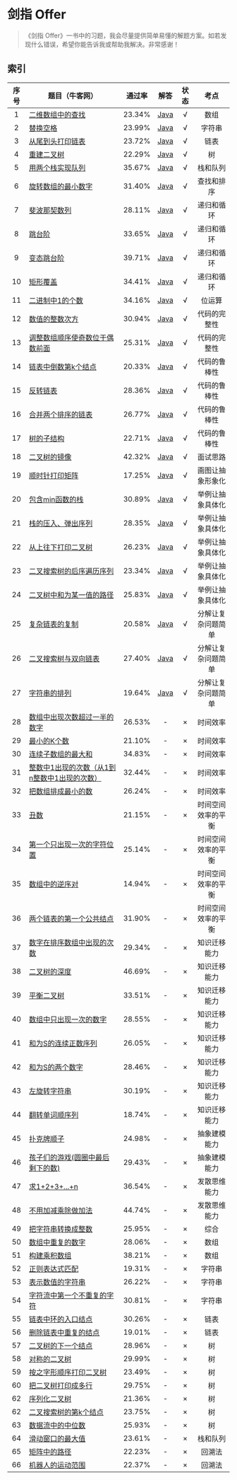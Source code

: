 # 剑指 Offer

> 《剑指 Offer》一书中的习题，我会尽量提供简单易懂的解题方案。如若发现什么错误，希望你能告诉我或帮助我解决。非常感谢！

## 索引

| 序号 | 题目（牛客网）                                               | 通过率 |                             解答                             | 状态 |        考点        |
| :--: | ------------------------------------------------------------ | ------ | :----------------------------------------------------------: | :--: | :----------------: |
|  1   | [二维数组中的查找](https://www.nowcoder.com/practice/abc3fe2ce8e146608e868a70efebf62e?tpId=13&tqId=11154&tPage=1&rp=1&ru=/ta/coding-interviews&qru=/ta/coding-interviews/question-ranking) | 23.34% | [Java](./JianZhiOffer-Java/01-Finding-in-a-Two-Dimensional-Array/src) |  √   |        数组        |
|  2   | [替换空格](https://www.nowcoder.com/practice/4060ac7e3e404ad1a894ef3e17650423?tpId=13&tqId=11155&tPage=1&rp=1&ru=/ta/coding-interviews&qru=/ta/coding-interviews/question-ranking) | 23.99% |       [Java](./JianZhiOffer-Java/02-Replace-Blank/src)       |  √   |       字符串       |
|  3   | [从尾到头打印链表](https://www.nowcoder.com/practice/d0267f7f55b3412ba93bd35cfa8e8035?tpId=13&tqId=11156&tPage=1&rp=1&ru=/ta/coding-interviews&qru=/ta/coding-interviews/question-ranking) | 23.72% |  [Java](./JianZhiOffer-Java/03-Print-List-Reversingly/src)   |  √   |        链表        |
|  4   | [重建二叉树](https://www.nowcoder.com/practice/8a19cbe657394eeaac2f6ea9b0f6fcf6?tpId=13&tqId=11157&tPage=1&rp=1&ru=/ta/coding-interviews&qru=/ta/coding-interviews/question-ranking) | 22.29% |   [Java](./JianZhiOffer-Java/04-Construct-Binary-Tree/src)   |  √   |         树         |
|  5   | [用两个栈实现队列](https://www.nowcoder.com/practice/54275ddae22f475981afa2244dd448c6?tpId=13&tqId=11158&tPage=1&rp=1&ru=/ta/coding-interviews&qru=/ta/coding-interviews/question-ranking) | 35.67% |   [Java](./JianZhiOffer-Java/05-Queue-with-Two-Stacks/src)   |  √   |      栈和队列      |
|  6   | [旋转数组的最小数字](https://www.nowcoder.com/practice/9f3231a991af4f55b95579b44b7a01ba?tpId=13&tqId=11159&tPage=1&rp=1&ru=/ta/coding-interviews&qru=/ta/coding-interviews/question-ranking) | 31.40% | [Java](./JianZhiOffer-Java/06-Min-Number-in-Rotated-Array/src) |  √   |     查找和排序     |
|  7   | [斐波那契数列](https://www.nowcoder.com/practice/c6c7742f5ba7442aada113136ddea0c3?tpId=13&tqId=11160&tPage=1&rp=1&ru=/ta/coding-interviews&qru=/ta/coding-interviews/question-ranking) | 28.11% |         [Java](./JianZhiOffer-Java/07-Fibonacci/src)         |  √   |     递归和循环     |
|  8   | [跳台阶](https://www.nowcoder.com/practice/8c82a5b80378478f9484d87d1c5f12a4?tpId=13&tqId=11161&tPage=1&rp=1&ru=/ta/coding-interviews&qru=/ta/coding-interviews/question-ranking) | 33.65% |        [Java](./JianZhiOffer-Java/08-Jump-Floor/src)         |  √   |     递归和循环     |
|  9   | [变态跳台阶](https://www.nowcoder.com/practice/22243d016f6b47f2a6928b4313c85387?tpId=13&tqId=11162&tPage=1&rp=1&ru=/ta/coding-interviews&qru=/ta/coding-interviews/question-ranking) | 39.71% |       [Java](./JianZhiOffer-Java/09-Jump-Floor-II/src)       |  √   |     递归和循环     |
|  10  | [矩形覆盖](https://www.nowcoder.com/practice/72a5a919508a4251859fb2cfb987a0e6?tpId=13&tqId=11163&tPage=1&rp=1&ru=/ta/coding-interviews&qru=/ta/coding-interviews/question-ranking) | 34.41% |        [Java](./JianZhiOffer-Java/10-Rect-Cover/src)         |  √   |     递归和循环     |
|  11  | [二进制中1的个数](https://www.nowcoder.com/practice/8ee967e43c2c4ec193b040ea7fbb10b8?tpId=13&tqId=11164&tPage=1&rp=1&ru=/ta/coding-interviews&qru=/ta/coding-interviews/question-ranking) | 34.16% |   [Java](./JianZhiOffer-Java/11-Number-of-1-in-Binary/src)   |  √   |       位运算       |
|  12  | [数值的整数次方](https://www.nowcoder.com/practice/1a834e5e3e1a4b7ba251417554e07c00?tpId=13&tqId=11165&tPage=1&rp=1&ru=/ta/coding-interviews&qru=/ta/coding-interviews/question-ranking) | 30.94% |           [Java](./JianZhiOffer-Java/12-Power/src)           |  √   |    代码的完整性    |
|  13  | [调整数组顺序使奇数位于偶数前面](https://www.nowcoder.com/practice/beb5aa231adc45b2a5dcc5b62c93f593?tpId=13&tqId=11166&tPage=1&rp=1&ru=/ta/coding-interviews&qru=/ta/coding-interviews/question-ranking) | 25.31% |       [Java](./JianZhiOffer-Java/13-Reorder-Array/src)       |  √   |    代码的完整性    |
|  14  | [链表中倒数第k个结点](https://www.nowcoder.com/practice/529d3ae5a407492994ad2a246518148a?tpId=13&tqId=11167&tPage=1&rp=1&ru=/ta/coding-interviews&qru=/ta/coding-interviews/question-ranking) | 20.33% |     [Java](./JianZhiOffer-Java/14-Kth-Node-from-End/src)     |  √   |    代码的鲁棒性    |
|  15  | [反转链表](https://www.nowcoder.com/practice/75e878df47f24fdc9dc3e400ec6058ca?tpId=13&tqId=11168&tPage=1&rp=1&ru=/ta/coding-interviews&qru=/ta/coding-interviews/question-ranking) | 28.36% |       [Java](./JianZhiOffer-Java/15-Reverse-List/src)        |  √   |    代码的鲁棒性    |
|  16  | [合并两个排序的链表](https://www.nowcoder.com/practice/d8b6b4358f774294a89de2a6ac4d9337?tpId=13&tqId=11169&tPage=1&rp=1&ru=/ta/coding-interviews&qru=/ta/coding-interviews/question-ranking) | 26.77% |    [Java](./JianZhiOffer-Java/16-Merge-Sorted-Lists/src)     |  √   |    代码的鲁棒性    |
|  17  | [树的子结构](https://www.nowcoder.com/practice/6e196c44c7004d15b1610b9afca8bd88?tpId=13&tqId=11170&tPage=1&rp=1&ru=/ta/coding-interviews&qru=/ta/coding-interviews/question-ranking) | 22.71% |   [Java](./JianZhiOffer-Java/17-Substructure-in-Tree/src)    |  √   |    代码的鲁棒性    |
|  18  | [二叉树的镜像](https://www.nowcoder.com/practice/564f4c26aa584921bc75623e48ca3011?tpId=13&tqId=11171&tPage=1&rp=1&ru=/ta/coding-interviews&qru=/ta/coding-interviews/question-ranking) | 42.32% |   [Java](./JianZhiOffer-Java/18-Mirror-of-Binary-Tree/src)   |  √   |      面试思路      |
|  19  | [顺时针打印矩阵](https://www.nowcoder.com/practice/9b4c81a02cd34f76be2659fa0d54342a?tpId=13&tqId=11172&tPage=1&rp=1&ru=/ta/coding-interviews&qru=/ta/coding-interviews/question-ranking) | 17.25% |       [Java](./JianZhiOffer-Java/19-Print-Matrix/src)        |  √   |  画图让抽象形象化  |
|  20  | [包含min函数的栈](https://www.nowcoder.com/practice/4c776177d2c04c2494f2555c9fcc1e49?tpId=13&tqId=11173&tPage=1&rp=1&ru=/ta/coding-interviews&qru=/ta/coding-interviews/question-ranking) | 30.89% |       [Java](./JianZhiOffer-Java/20-Min-in-Stack/src)        |  √   |  举例让抽象具体化  |
|  21  | [栈的压入、弹出序列](https://www.nowcoder.com/practice/d77d11405cc7470d82554cb392585106?tpId=13&tqId=11174&tPage=2&rp=2&ru=/ta/coding-interviews&qru=/ta/coding-interviews/question-ranking) | 28.35% |   [Java](./JianZhiOffer-Java/21-Stack-Push-Pop-Order/src)    |  √   |  举例让抽象具体化  |
|  22  | [从上往下打印二叉树](https://www.nowcoder.com/practice/7fe2212963db4790b57431d9ed259701?tpId=13&tqId=11175&tPage=2&rp=2&ru=/ta/coding-interviews&qru=/ta/coding-interviews/question-ranking) | 26.23% | [Java](./JianZhiOffer-Java/22-Print-BST-from-Top-to-Bottom/src) |  √   |  举例让抽象具体化  |
|  23  | [二叉搜索树的后序遍历序列](https://www.nowcoder.com/practice/a861533d45854474ac791d90e447bafd?tpId=13&tqId=11176&tPage=2&rp=2&ru=/ta/coding-interviews&qru=/ta/coding-interviews/question-ranking) | 23.34% |      [Java](./JianZhiOffer-Java/23-Sequence-of-BST/src)      |  √   |  举例让抽象具体化  |
|  24  | [二叉树中和为某一值的路径](https://www.nowcoder.com/practice/b736e784e3e34731af99065031301bca?tpId=13&tqId=11177&tPage=2&rp=2&ru=/ta/coding-interviews&qru=/ta/coding-interviews/question-ranking) | 25.83% |       [Java](./JianZhiOffer-Java/24-Path-in-Tree/src)        |  √   |  举例让抽象具体化  |
|  25  | [复杂链表的复制](https://www.nowcoder.com/practice/f836b2c43afc4b35ad6adc41ec941dba?tpId=13&tqId=11178&tPage=2&rp=2&ru=/ta/coding-interviews&qru=/ta/coding-interviews/question-ranking) | 20.58% |     [Java](./JianZhiOffer-Java/25-Copy-Complex-List/src)     |  √   | 分解让复杂问题简单 |
|  26  | [二叉搜索树与双向链表](https://www.nowcoder.com/practice/947f6eb80d944a84850b0538bf0ec3a5?tpId=13&tqId=11179&tPage=2&rp=2&ru=/ta/coding-interviews&qru=/ta/coding-interviews/question-ranking) | 27.40% | [Java](./JianZhiOffer-Java/26-Convert-Binary-Search-Tree/src) |  √   | 分解让复杂问题简单 |
|  27  | [字符串的排列](https://www.nowcoder.com/practice/fe6b651b66ae47d7acce78ffdd9a96c7?tpId=13&tqId=11180&tPage=2&rp=2&ru=/ta/coding-interviews&qru=/ta/coding-interviews/question-ranking) | 19.64% |    [Java](./JianZhiOffer-Java/27-String-Permutation/src)     |  √   | 分解让复杂问题简单 |
|  28  | [数组中出现次数超过一半的数字](https://www.nowcoder.com/practice/e8a1b01a2df14cb2b228b30ee6a92163?tpId=13&tqId=11181&tPage=2&rp=2&ru=/ta/coding-interviews&qru=/ta/coding-interviews/question-ranking) | 26.53% |                              -                               |  ×   |      时间效率      |
|  29  | [最小的K个数](https://www.nowcoder.com/practice/6a296eb82cf844ca8539b57c23e6e9bf?tpId=13&tqId=11182&tPage=2&rp=2&ru=/ta/coding-interviews&qru=/ta/coding-interviews/question-ranking) | 21.10% |                              -                               |  ×   |      时间效率      |
|  30  | [连续子数组的最大和](https://www.nowcoder.com/practice/459bd355da1549fa8a49e350bf3df484?tpId=13&tqId=11183&tPage=2&rp=2&ru=/ta/coding-interviews&qru=/ta/coding-interviews/question-ranking) | 34.83% |                              -                               |  ×   |      时间效率      |
|  31  | [整数中1出现的次数（从1到n整数中1出现的次数）](https://www.nowcoder.com/practice/bd7f978302044eee894445e244c7eee6?tpId=13&tqId=11184&tPage=2&rp=2&ru=/ta/coding-interviews&qru=/ta/coding-interviews/question-ranking) | 32.44% |                              -                               |  ×   |      时间效率      |
|  32  | [把数组排成最小的数](https://www.nowcoder.com/practice/8fecd3f8ba334add803bf2a06af1b993?tpId=13&tqId=11185&tPage=2&rp=2&ru=/ta/coding-interviews&qru=/ta/coding-interviews/question-ranking) | 26.24% |                              -                               |  ×   |      时间效率      |
|  33  | [丑数](https://www.nowcoder.com/practice/6aa9e04fc3794f68acf8778237ba065b?tpId=13&tqId=11186&tPage=2&rp=2&ru=/ta/coding-interviews&qru=/ta/coding-interviews/question-ranking) | 21.15% |                              -                               |  ×   | 时间空间效率的平衡 |
|  34  | [第一个只出现一次的字符位置](https://www.nowcoder.com/practice/1c82e8cf713b4bbeb2a5b31cf5b0417c?tpId=13&tqId=11187&tPage=2&rp=2&ru=/ta/coding-interviews&qru=/ta/coding-interviews/question-ranking) | 25.14% |                              -                               |  ×   | 时间空间效率的平衡 |
|  35  | [数组中的逆序对](https://www.nowcoder.com/practice/96bd6684e04a44eb80e6a68efc0ec6c5?tpId=13&tqId=11188&tPage=2&rp=2&ru=/ta/coding-interviews&qru=/ta/coding-interviews/question-ranking) | 14.94% |                              -                               |  ×   | 时间空间效率的平衡 |
|  36  | [两个链表的第一个公共结点](https://www.nowcoder.com/practice/6ab1d9a29e88450685099d45c9e31e46?tpId=13&tqId=11189&tPage=2&rp=2&ru=/ta/coding-interviews&qru=/ta/coding-interviews/question-ranking) | 31.90% |                              -                               |  ×   | 时间空间效率的平衡 |
|  37  | [数字在排序数组中出现的次数](https://www.nowcoder.com/practice/70610bf967994b22bb1c26f9ae901fa2?tpId=13&tqId=11190&tPage=2&rp=2&ru=/ta/coding-interviews&qru=/ta/coding-interviews/question-ranking) | 29.34% |                              -                               |  ×   |    知识迁移能力    |
|  38  | [二叉树的深度](https://www.nowcoder.com/practice/435fb86331474282a3499955f0a41e8b?tpId=13&tqId=11191&tPage=2&rp=2&ru=/ta/coding-interviews&qru=/ta/coding-interviews/question-ranking) | 46.69% |                              -                               |  ×   |    知识迁移能力    |
|  39  | [平衡二叉树](https://www.nowcoder.com/practice/8b3b95850edb4115918ecebdf1b4d222?tpId=13&tqId=11192&tPage=2&rp=2&ru=/ta/coding-interviews&qru=/ta/coding-interviews/question-ranking) | 33.51% |                              -                               |  ×   |    知识迁移能力    |
|  40  | [数组中只出现一次的数字](https://www.nowcoder.com/practice/e02fdb54d7524710a7d664d082bb7811?tpId=13&tqId=11193&tPage=2&rp=2&ru=/ta/coding-interviews&qru=/ta/coding-interviews/question-ranking) | 28.55% |                              -                               |  ×   |    知识迁移能力    |
|  41  | [和为S的连续正数序列](https://www.nowcoder.com/practice/c451a3fd84b64cb19485dad758a55ebe?tpId=13&tqId=11194&tPage=3&rp=3&ru=/ta/coding-interviews&qru=/ta/coding-interviews/question-ranking) | 26.05% |                              -                               |  ×   |    知识迁移能力    |
|  42  | [和为S的两个数字](https://www.nowcoder.com/practice/390da4f7a00f44bea7c2f3d19491311b?tpId=13&tqId=11195&tPage=3&rp=3&ru=/ta/coding-interviews&qru=/ta/coding-interviews/question-ranking) | 28.46% |                              -                               |  ×   |    知识迁移能力    |
|  43  | [左旋转字符串](https://www.nowcoder.com/practice/12d959b108cb42b1ab72cef4d36af5ec?tpId=13&tqId=11196&tPage=3&rp=3&ru=/ta/coding-interviews&qru=/ta/coding-interviews/question-ranking) | 30.19% |                              -                               |  ×   |    知识迁移能力    |
|  44  | [翻转单词顺序列](https://www.nowcoder.com/practice/3194a4f4cf814f63919d0790578d51f3?tpId=13&tqId=11197&tPage=3&rp=3&ru=/ta/coding-interviews&qru=/ta/coding-interviews/question-ranking) | 18.74% |                              -                               |  ×   |    知识迁移能力    |
|  45  | [扑克牌顺子](https://www.nowcoder.com/practice/762836f4d43d43ca9deb273b3de8e1f4?tpId=13&tqId=11198&tPage=3&rp=3&ru=/ta/coding-interviews&qru=/ta/coding-interviews/question-ranking) | 24.98% |                              -                               |  ×   |    抽象建模能力    |
|  46  | [孩子们的游戏(圆圈中最后剩下的数)](https://www.nowcoder.com/practice/f78a359491e64a50bce2d89cff857eb6?tpId=13&tqId=11199&tPage=3&rp=3&ru=/ta/coding-interviews&qru=/ta/coding-interviews/question-ranking) | 29.43% |                              -                               |  ×   |    抽象建模能力    |
|  47  | [求1+2+3+...+n](https://www.nowcoder.com/practice/7a0da8fc483247ff8800059e12d7caf1?tpId=13&tqId=11200&tPage=3&rp=3&ru=/ta/coding-interviews&qru=/ta/coding-interviews/question-ranking) | 36.54% |                              -                               |  ×   |    发散思维能力    |
|  48  | [不用加减乘除做加法](https://www.nowcoder.com/practice/59ac416b4b944300b617d4f7f111b215?tpId=13&tqId=11201&tPage=3&rp=3&ru=/ta/coding-interviews&qru=/ta/coding-interviews/question-ranking) | 44.74% |                              -                               |  ×   |    发散思维能力    |
|  49  | [把字符串转换成整数](https://www.nowcoder.com/practice/1277c681251b4372bdef344468e4f26e?tpId=13&tqId=11202&tPage=3&rp=3&ru=/ta/coding-interviews&qru=/ta/coding-interviews/question-ranking) | 25.95% |                              -                               |  ×   |        综合        |
|  50  | [数组中重复的数字](https://www.nowcoder.com/practice/623a5ac0ea5b4e5f95552655361ae0a8?tpId=13&tqId=11203&tPage=3&rp=3&ru=/ta/coding-interviews&qru=/ta/coding-interviews/question-ranking) | 28.06% |                              -                               |  ×   |        数组        |
|  51  | [构建乘积数组](https://www.nowcoder.com/practice/94a4d381a68b47b7a8bed86f2975db46?tpId=13&tqId=11204&tPage=3&rp=3&ru=/ta/coding-interviews&qru=/ta/coding-interviews/question-ranking) | 38.21% |                              -                               |  ×   |        数组        |
|  52  | [正则表达式匹配](https://www.nowcoder.com/practice/45327ae22b7b413ea21df13ee7d6429c?tpId=13&tqId=11205&tPage=3&rp=3&ru=/ta/coding-interviews&qru=/ta/coding-interviews/question-ranking) | 19.31% |                              -                               |  ×   |       字符串       |
|  53  | [表示数值的字符串](https://www.nowcoder.com/practice/6f8c901d091949a5837e24bb82a731f2?tpId=13&tqId=11206&tPage=3&rp=3&ru=/ta/coding-interviews&qru=/ta/coding-interviews/question-ranking) | 26.22% |                              -                               |  ×   |       字符串       |
|  54  | [字符流中第一个不重复的字符](https://www.nowcoder.com/practice/00de97733b8e4f97a3fb5c680ee10720?tpId=13&tqId=11207&tPage=3&rp=3&ru=/ta/coding-interviews&qru=/ta/coding-interviews/question-ranking) | 30.81% |                              -                               |  ×   |       字符串       |
|  55  | [链表中环的入口结点](https://www.nowcoder.com/practice/253d2c59ec3e4bc68da16833f79a38e4?tpId=13&tqId=11208&tPage=3&rp=3&ru=/ta/coding-interviews&qru=/ta/coding-interviews/question-ranking) | 30.26% |                              -                               |  ×   |        链表        |
|  56  | [删除链表中重复的结点](https://www.nowcoder.com/practice/fc533c45b73a41b0b44ccba763f866ef?tpId=13&tqId=11209&tPage=3&rp=3&ru=/ta/coding-interviews&qru=/ta/coding-interviews/question-ranking) | 19.01% |                              -                               |  ×   |        链表        |
|  57  | [二叉树的下一个结点](https://www.nowcoder.com/practice/9023a0c988684a53960365b889ceaf5e?tpId=13&tqId=11210&tPage=3&rp=3&ru=/ta/coding-interviews&qru=/ta/coding-interviews/question-ranking) | 28.96% |                              -                               |  ×   |         树         |
|  58  | [对称的二叉树](https://www.nowcoder.com/practice/ff05d44dfdb04e1d83bdbdab320efbcb?tpId=13&tqId=11211&tPage=3&rp=3&ru=/ta/coding-interviews&qru=/ta/coding-interviews/question-ranking) | 29.99% |                              -                               |  ×   |         树         |
|  59  | [按之字形顺序打印二叉树](https://www.nowcoder.com/practice/91b69814117f4e8097390d107d2efbe0?tpId=13&tqId=11212&tPage=3&rp=3&ru=/ta/coding-interviews&qru=/ta/coding-interviews/question-ranking) | 23.49% |                              -                               |  ×   |         树         |
|  60  | [把二叉树打印成多行](https://www.nowcoder.com/practice/445c44d982d04483b04a54f298796288?tpId=13&tqId=11213&tPage=3&rp=3&ru=/ta/coding-interviews&qru=/ta/coding-interviews/question-ranking) | 29.75% |                              -                               |  ×   |         树         |
|  62  | [序列化二叉树](https://www.nowcoder.com/practice/cf7e25aa97c04cc1a68c8f040e71fb84?tpId=13&tqId=11214&tPage=4&rp=4&ru=/ta/coding-interviews&qru=/ta/coding-interviews/question-ranking) | 21.36% |                              -                               |  ×   |         树         |
|  62  | [二叉搜索树的第k个结点](https://www.nowcoder.com/practice/ef068f602dde4d28aab2b210e859150a?tpId=13&tqId=11215&tPage=4&rp=4&ru=/ta/coding-interviews&qru=/ta/coding-interviews/question-ranking) | 23.75% |                              -                               |  ×   |         树         |
|  63  | [数据流中的中位数](https://www.nowcoder.com/practice/9be0172896bd43948f8a32fb954e1be1?tpId=13&tqId=11216&tPage=4&rp=4&ru=/ta/coding-interviews&qru=/ta/coding-interviews/question-ranking) | 25.93% |                              -                               |  ×   |         树         |
|  64  | [滑动窗口的最大值](https://www.nowcoder.com/practice/1624bc35a45c42c0bc17d17fa0cba788?tpId=13&tqId=11217&tPage=4&rp=4&ru=/ta/coding-interviews&qru=/ta/coding-interviews/question-ranking) | 23.61% |                              -                               |  ×   |      栈和队列      |
|  65  | [矩阵中的路径](https://www.nowcoder.com/practice/c61c6999eecb4b8f88a98f66b273a3cc?tpId=13&tqId=11218&tPage=4&rp=4&ru=/ta/coding-interviews&qru=/ta/coding-interviews/question-ranking) | 22.23% |                              -                               |  ×   |       回溯法       |
|  66  | [机器人的运动范围](https://www.nowcoder.com/practice/6e5207314b5241fb83f2329e89fdecc8?tpId=13&tqId=11219&tPage=4&rp=4&ru=/ta/coding-interviews&qru=/ta/coding-interviews/question-ranking) | 22.37% |                              -                               |  ×   |       回溯法       |

